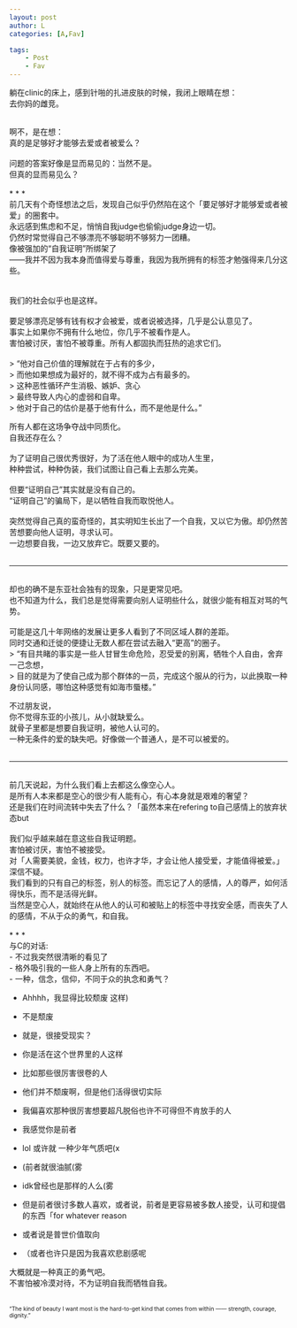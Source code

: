 ```yaml
---
layout: post
author: L
categories: [A,Fav]

tags:
    - Post
    - Fav
---
```

躺在clinic的床上，感到针啪的扎进皮肤的时候，我闭上眼睛在想：<br>
去你妈的雌竞。<br>

<br>
啊不，是在想：<br>
真的是足够好才能够去爱或者被爱么？<br>
<br>
问题的答案好像是显而易见的：当然不是。<br>
但真的显而易见么？<br>
<br>
* * *
<br>
前几天有个奇怪想法之后，发现自己似乎仍然陷在这个「要足够好才能够爱或者被爱」的圈套中。<br>
永远感到焦虑和不足，悄悄自我judge也偷偷judge身边一切。<br>
仍然时常觉得自己不够漂亮不够聪明不够努力一团糟。<br>
像被强加的“自我证明”所绑架了<br>
——我并不因为我本身而值得爱与尊重，我因为我所拥有的标签才勉强得来几分这些。<br>
<br>
<br>
我们的社会似乎也是这样。<br>
<br>
要足够漂亮足够有钱有权才会被爱，或者说被选择，几乎是公认意见了。<br>
事实上如果你不拥有什么地位，你几乎不被看作是人。<br>
害怕被讨厌，害怕不被尊重。所有人都固执而狂热的追求它们。<br>
<br>
> “他对自己价值的理解就在于占有的多少，<br>
> 而他如果想成为最好的，就不得不成为占有最多的。<br>
> 这种恶性循环产生消极、嫉妒、贪心<br>
> 最终导致人内心的虚弱和自卑。<br>
> 他对于自己的估价是基于他有什么，而不是他是什么。”<br>

所有人都在这场争夺战中同质化。<br>
自我还存在么？<br>
<br>
为了证明自己很优秀很好，为了活在他人眼中的成功人生里，<br>
种种尝试，种种伪装，我们试图让自己看上去那么完美。<br>
<br>
但要“证明自己”其实就是没有自己的。<br>
“证明自己”的骗局下，是以牺牲自我而取悦他人。<br>
<br>
突然觉得自己真的蛮奇怪的，其实明知生长出了一个自我，又以它为傲。却仍然苦苦想要向他人证明，寻求认可。<br>
一边想要自我，一边又放弃它。既要又要的。<br>
<br>
* * *
<br>
却也的确不是东亚社会独有的现象，只是更常见吧。<br>
也不知道为什么，我们总是觉得需要向别人证明些什么，就很少能有相互对骂的气势。<br>
<br>
可能是这几十年网络的发展让更多人看到了不同区域人群的差距。<br>
同时交通和迁徙的便捷让无数人都在尝试去融入“更高”的圈子。<br>
> “有目共睹的事实是一些人甘冒生命危险，忍受爱的别离，牺牲个人自由，舍弃一己念想，<br>
> 目的就是为了使自己成为那个群体的一员，完成这个服从的行为，以此换取一种身份认同感，哪怕这种感觉有如海市蜃楼。”<br>

不过朋友说，<br>
你不觉得东亚的小孩儿，从小就缺爱么。<br>
就骨子里都是想要自我证明，被他人认可的。<br>
一种无条件的爱的缺失吧。好像做一个普通人，是不可以被爱的。<br>
<br>
* * *
<br>
前几天说起，为什么我们看上去都这么像空心人。<br>
是所有人本来都是空心的很少有人能有心，有心本身就是艰难的奢望？<br>
还是我们在时间流转中失去了什么？「虽然本来在refering to自己感情上的放弃状态but<br>
<br>
我们似乎越来越在意这些自我证明题。<br>
害怕被讨厌，害怕不被接受。<br>
对「人需要美貌，金钱，权力，也许才华，才会让他人接受爱，才能值得被爱。」深信不疑。<br>
我们看到的只有自己的标签，别人的标签。而忘记了人的感情，人的尊严，如何活得快乐，而不是活得光鲜。<br>
当然是空心人，就始终在从他人的认可和被贴上的标签中寻找安全感，而丧失了人的感情，不从于众的勇气，和自我。<br>
<br>
* * *
<br>
与C的对话:<br>
- 不过我突然很清晰的看见了<br>
- 格外吸引我的一些人身上所有的东西吧。<br>
- 一种，信念，信仰，不同于众的执念和勇气？<br>

- Ahhhh，我显得比较颓废 这样)<br>

- 不是颓废<br>
- 就是，很接受现实？<br>
- 你是活在这个世界里的人这样<br>
- 比如那些很厉害很卷的人<br>
- 他们并不颓废啊，但是他们活得很切实际<br>
- 我偏喜欢那种很厉害想要超凡脱俗也许不可得但不肯放手的人<br>
- 我感觉你是前者<br>

- lol 或许就 一种少年气质吧(x<br>
- (前者就很油腻(雾<br>
- idk曾经也是那样的人么(雾<br>

- 但是前者很讨多数人喜欢，或者说，前者是更容易被多数人接受，认可和提倡的东西「for whatever reason<br>
- 或者说是普世价值取向<br>
- （或者也许只是因为我喜欢悲剧感呢<br>

大概就是一种真正的勇气吧。<br>
不害怕被冷漠对待，不为证明自我而牺牲自我。<br>
<br>
<p style="font-size:10px">“The kind of beauty I want most is the hard-to-get kind that comes from within —— strength, courage, dignity.”<br>
